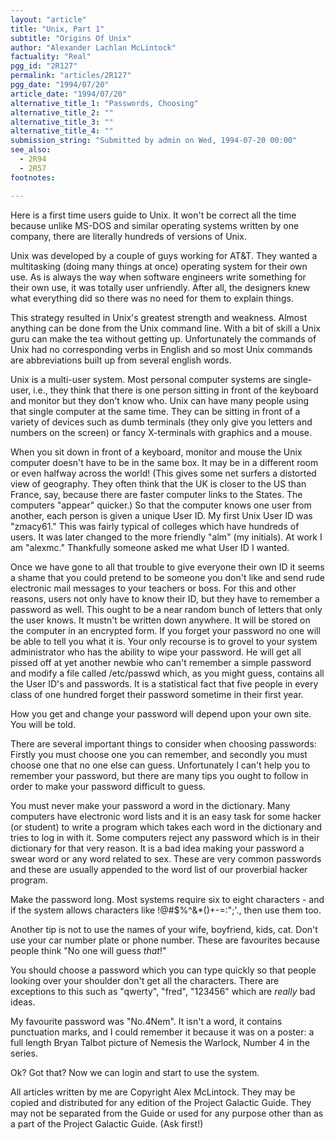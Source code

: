 ```yaml
---
layout: "article"
title: "Unix, Part 1"
subtitle: "Origins Of Unix"
author: "Alexander Lachlan McLintock"
factuality: "Real"
pgg_id: "2R127"
permalink: "articles/2R127"
pgg_date: "1994/07/20"
article_date: "1994/07/20"
alternative_title_1: "Passwords, Choosing"
alternative_title_2: ""
alternative_title_3: ""
alternative_title_4: ""
submission_string: "Submitted by admin on Wed, 1994-07-20 00:00"
see_also:
  - 2R94
  - 2R57
footnotes: 

---
```

<div>
<p>Here is a first time users guide to Unix. It won't be correct all the time because unlike MS-DOS and similar operating systems written by one company, there are literally hundreds of versions of Unix.</p>
<p>Unix was developed by a couple of guys working for AT&amp;T. They wanted a multitasking (doing many things at once) operating system for their own use. As is always the way when software engineers write something for their own use, it was totally user unfriendly. After all, the designers knew what everything did so there was no need for them to explain things.</p>
<p>This strategy resulted in Unix's greatest strength and weakness. Almost anything can be done from the Unix command line. With a bit of skill a Unix guru can make the tea without getting up. Unfortunately the commands of Unix had no corresponding verbs in English and so most Unix commands are abbreviations built up from several english words.</p>
<p>Unix is a multi-user system. Most personal computer systems are single- user, i.e., they think that there is one person sitting in front of the keyboard and monitor but they don't know who. Unix can have many people using that single computer at the same time. They can be sitting in front of a variety of devices such as dumb terminals (they only give you letters and numbers on the screen) or fancy X-terminals with graphics and a mouse.</p>
<p>When you sit down in front of a keyboard, monitor and mouse the Unix computer doesn't have to be in the same box. It may be in a different room or even halfway across the world! (This gives some net surfers a distorted view of geography. They often think that the UK is closer to the US than France, say, because there are faster computer links to the States. The computers "appear" quicker.) So that the computer knows one user from another, each person is given a unique User ID. My first Unix User ID was "zmacy61." This was fairly typical of colleges which have hundreds of users. It was later changed to the more friendly "alm" (my initials). At work I am "alexmc." Thankfully someone asked me what User ID I wanted.</p>
<p>Once we have gone to all that trouble to give everyone their own ID it seems a shame that you could pretend to be someone you don't like and send rude electronic mail messages to your teachers or boss. For this and other reasons, users not only have to know their ID, but they have to remember a password as well. This ought to be a near random bunch of letters that only the user knows. It mustn't be written down anywhere. It will be stored on the computer in an encrypted form. If you forget your password no one will be able to tell you what it is. Your only recourse is to grovel to your system administrator who has the ability to wipe your password. He will get all pissed off at yet another newbie who can't remember a simple password and modify a file called /etc/passwd which, as you might guess, contains all the User ID's and passwords. It is a statistical fact that five people in every class of one hundred forget their password sometime in their first year.</p>
<p>How you get and change your password will depend upon your own site. You will be told.</p>
<p>There are several important things to consider when choosing passwords: Firstly you must choose one you can remember, and secondly you must choose one that no one else can guess. Unfortunately I can't help you to remember your password, but there are many tips you ought to follow in order to make your password difficult to guess.</p>
<p>You must never make your password a word in the dictionary. Many computers have electronic word lists and it is an easy task for some hacker (or student) to write a program which takes each word in the dictionary and tries to log in with it. Some computers reject any password which is in their dictionary for that very reason. It is a bad idea making your password a swear word or any word related to sex. These are very common passwords and these are usually appended to the word list of our proverbial hacker program.</p>
<p>Make the password long. Most systems require six to eight characters - and if the system allows characters like !@#$%^&amp;*()+-=:";'., then use them too.</p>
<p>Another tip is not to use the names of your wife, boyfriend, kids, cat. Don't use your car number plate or phone number. These are favourites because people think "No one will guess <em>that</em>!"</p>
<p>You should choose a password which you can type quickly so that people looking over your shoulder don't get all the characters. There are exceptions to this such as "qwerty", "fred", "123456" which are <em>really</em> bad ideas.</p>
<p>My favourite password was "No.4Nem". It isn't a word, it contains punctuation marks, and I could remember it because it was on a poster: a full length Bryan Talbot picture of Nemesis the Warlock, Number 4 in the series.</p>
<p>Ok? Got that? Now we can login and start to use the system.</p>
<p>All articles written by me are Copyright Alex McLintock. They may be copied and distributed for any edition of the Project Galactic Guide. They may not be separated from the Guide or used for any purpose other than as a part of the Project Galactic Guide. (Ask first!)</p>
</div>
